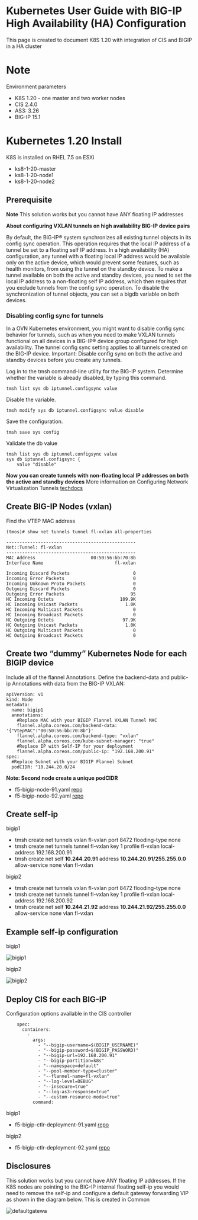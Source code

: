 # Kubernetes User Guide with BIG-IP High Availability (HA) Configuration

This page is created to document K8S 1.20 with integration of CIS and BIGIP in a HA cluster 

# Note

Environment parameters

* K8S 1.20 - one master and two worker nodes
* CIS 2.4.0
* AS3: 3.26
* BIG-IP 15.1

# Kubernetes 1.20 Install

K8S is installed on RHEL 7.5 on ESXi

* ks8-1-20-master  
* ks8-1-20-node1
* ks8-1-20-node2

## Prerequisite

**Note** This solution works but you cannot have ANY floating IP addresses

**About configuring VXLAN tunnels on high availability BIG-IP device pairs**

By default, the BIG-IP® system synchronizes all existing tunnel objects in its config sync operation. This operation requires that the local IP address of a tunnel be set to a floating self IP address. In a high availability (HA) configuration, any tunnel with a floating local IP address would be available only on the active device, which would prevent some features, such as health monitors, from using the tunnel on the standby device. To make a tunnel available on both the active and standby devices, you need to set the local IP address to a non-floating self IP address, which then requires that you exclude tunnels from the config sync operation. To disable the synchronization of tunnel objects, you can set a bigdb variable on both devices.

### Disabling config sync for tunnels
In a OVN Kubernetes environment, you might want to disable config sync behavior for tunnels, such as when you need to make VXLAN tunnels functional on all devices in a BIG-IP® device group configured for high availability. The tunnel config sync setting applies to all tunnels created on the BIG-IP device. Important: Disable config sync on both the active and standby devices before you create any tunnels.

Log in to the tmsh command-line utility for the BIG-IP system. Determine whether the variable is already disabled, by typing this command.

    tmsh list sys db iptunnel.configsync value

Disable the variable.

    tmsh modify sys db iptunnel.configsync value disable

Save the configuration.

    tmsh save sys config

Validate the db value

```
tmsh list sys db iptunnel.configsync value
sys db iptunnel.configsync {
    value "disable"
```

**Now you can create tunnels with non-floating local IP addresses on both the active and standby devices** More information on Configuring Network Virtualization Tunnels [techdocs](https://techdocs.f5.com/kb/en-us/products/big-ip_ltm/manuals/product/bigip-tmos-tunnels-ipsec-12-1-0/2.html)

## Create BIG-IP Nodes (vxlan)

Find the VTEP MAC address

```
(tmos)# show net tunnels tunnel fl-vxlan all-properties

-------------------------------------------------
Net::Tunnel: fl-vxlan
-------------------------------------------------
MAC Address                     00:50:56:bb:70:8b
Interface Name                           fl-vxlan

Incoming Discard Packets                        0
Incoming Error Packets                          0
Incoming Unknown Proto Packets                  0
Outgoing Discard Packets                        0
Outgoing Error Packets                         95
HC Incoming Octets                         109.9K
HC Incoming Unicast Packets                  1.0K
HC Incoming Multicast Packets                   0
HC Incoming Broadcast Packets                   0
HC Outgoing Octets                          97.9K
HC Outgoing Unicast Packets                  1.0K
HC Outgoing Multicast Packets                   0
HC Outgoing Broadcast Packets                   0
```

## Create two “dummy” Kubernetes Node for each BIGIP device

Include all of the flannel Annotations. Define the backend-data and public-ip Annotations with data from the BIG-IP VXLAN:

```
apiVersion: v1
kind: Node
metadata:
  name: bigip1
  annotations:
    #Replace MAC with your BIGIP Flannel VXLAN Tunnel MAC
    flannel.alpha.coreos.com/backend-data: '{"VtepMAC":"00:50:56:bb:70:8b"}'
    flannel.alpha.coreos.com/backend-type: "vxlan"
    flannel.alpha.coreos.com/kube-subnet-manager: "true"
    #Replace IP with Self-IP for your deployment
    flannel.alpha.coreos.com/public-ip: "192.168.200.91"
spec:
  #Replace Subnet with your BIGIP Flannel Subnet
  podCIDR: "10.244.20.0/24
```

**Note: Second node create a unique podCIDR**

* f5-bigip-node-91.yaml [repo](https://github.com/mdditt2000/k8s-bigip-ctlr/blob/main/user_guides/k8s-ha/big-ip-91/f5-bigip-node-91.yaml)
* f5-bigip-node-92.yaml [repo](https://github.com/mdditt2000/k8s-bigip-ctlr/blob/main/user_guides/k8s-ha/big-ip-92/f5-bigip-node-92.yaml)

## Create self-ip

bigip1

* tmsh create net tunnels vxlan fl-vxlan port 8472 flooding-type none
* tmsh create net tunnels tunnel fl-vxlan key 1 profile fl-vxlan local-address 192.168.200.91
* tmsh create net self **10.244.20.91** address **10.244.20.91/255.255.0.0** allow-service none vlan fl-vxlan

bigip2

* tmsh create net tunnels vxlan fl-vxlan port 8472 flooding-type none
* tmsh create net tunnels tunnel fl-vxlan key 1 profile fl-vxlan local-address 192.168.200.92
* tmsh create net self **10.244.21.92** address **10.244.21.92/255.255.0.0** allow-service none vlan fl-vxlan

## Example self-ip configuration

bigip1

![bigip1](https://github.com/mdditt2000/k8s-bigip-ctlr/blob/main/user_guides/k8s-ha/diagrams/2021-04-13_10-08-15.png)

bigip2

![bigip2](https://github.com/mdditt2000/k8s-bigip-ctlr/blob/main/user_guides/k8s-ha/diagrams/2021-04-13_10-10-04.png)

## Deploy CIS for each BIG-IP

Configuration options available in the CIS controller
```
    spec: 
      containers: 
        - 
          args: 
            - "--bigip-username=$(BIGIP_USERNAME)"
            - "--bigip-password=$(BIGIP_PASSWORD)"
            - "--bigip-url=192.168.200.91"
            - "--bigip-partition=k8s"
            - "--namespace=default"
            - "--pool-member-type=cluster"
            - "--flannel-name=fl-vxlan"
            - "--log-level=DEBUG"
            - "--insecure=true"
            - "--log-as3-response=true"
            - "--custom-resource-mode=true"
          command: 
```

bigip1
* f5-bigip-ctlr-deployment-91.yaml [repo](https://github.com/mdditt2000/k8s-bigip-ctlr/blob/main/user_guides/k8s-ha/big-ip-91/f5-bigip-ctlr-deployment-91.yaml)

bigip2
* f5-bigip-ctlr-deployment-92.yaml [repo](https://github.com/mdditt2000/k8s-bigip-ctlr/blob/main/user_guides/k8s-ha/big-ip-92/f5-bigip-ctlr-deployment-92.yaml)

## Disclosures

This solution works but you cannot have ANY floating IP addresses. If the K8S nodes are pointing to the BIG-IP internal floating self-ip you would need to remove the self-ip and configure a default gateway forwarding VIP as shown in the diagram below. This is created in Common
 
 ![defaultgatewa](https://github.com/mdditt2000/k8s-bigip-ctlr/blob/main/user_guides/k8s-ha/diagrams/2021-04-13_13-17-33.png)